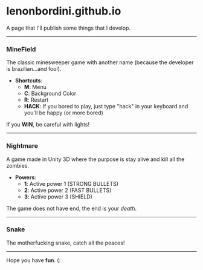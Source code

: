 # lenonbordini.github.io

A page that I'll publish some things that I develop.
___
### MineField
    
The classic minesweeper game with another name (because the developer is brazilian...and fool).
    
- **Shortcuts**:
	- **M**: Menu
	- **C**: Background Color
	- **R**: Restart
	- **HACK**: If you bored to play, just type "hack" in your keyboard and you'll be happy (or more bored)

If you **WIN**, be careful with lights!
___
### Nightmare

A game made in Unity 3D where the purpose is stay alive and kill all the zombies.
    
- **Powers**:
    - **1**: Active power 1 (STRONG BULLETS)
    - **2**: Active power 2 (FAST BULLETS)
    - **3**: Active power 3 (SHIELD)

The game does not have end, the end is your *death*.
___
### Snake

The motherfucking snake, catch all the peaces!
___
Hope you have **fun**. (:
